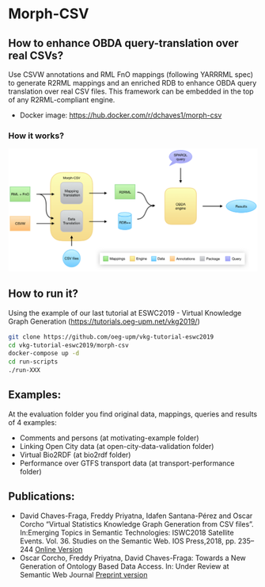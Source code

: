 # Morph-CSV
## How to enhance OBDA query-translation over real CSVs?

Use CSVW annotations and RML FnO mappings (following YARRRML spec) to generate R2RML mappings and an enriched RDB to enhance OBDA query translation over real CSV files. This framework can be embedded in the top of any R2RML-compliant engine.

- Docker image: https://hub.docker.com/r/dchaves1/morph-csv

### How it works?
![Morph-csv workflow](figures/morphcsv.png?raw=true "Morph-CSV workflow")

## How to run it?
Using the example of our last tutorial at ESWC2019 - Virtual Knowledge Graph Generation (https://tutorials.oeg-upm.net/vkg2019/)
```bash
git clone https://github.com/oeg-upm/vkg-tutorial-eswc2019
cd vkg-tutorial-eswc2019/morph-csv
docker-compose up -d
cd run-scripts
./run-XXX
```


## Examples:
At the evaluation folder you find original data, mappings, queries and results of 4 examples:
- Comments and persons (at motivating-example folder)
- Linking Open City data (at open-city-data-validation folder)
- Virtual Bio2RDF (at bio2rdf folder)
- Performance over GTFS transport data (at transport-performance folder)

## Publications:
-  David Chaves-Fraga, Freddy Priyatna, Idafen Santana-Pérez and Oscar Corcho  “Virtual Statistics Knowledge Graph Generation from CSV files”. In:Emerging Topics in Semantic Technologies: ISWC2018  Satellite  Events. Vol. 36. Studies on the Semantic Web. IOS Press,2018, pp. 235–244 [Online Version](https://www.researchgate.net/publication/328118582_Virtual_Statistics_Knowledge_Graph_Generation_from_CSV_files)
- Oscar Corcho, Freddy Priyatna, David Chaves-Fraga: Towards a New Generation of Ontology Based Data Access. In: Under Review at Semantic Web Journal [Preprint version](http://www.semantic-web-journal.net/content/towards-new-generation-ontology-based-data-access)

